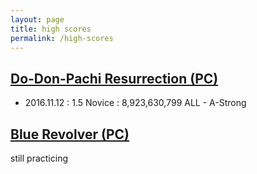 ```yaml
---
layout: page
title: high scores
permalink: /high-scores
---
```

## [Do-Don-Pachi Resurrection (PC)](http://www.caveshmups.com/dodonpachi)

- 2016.11.12 : 1.5 Novice : 8,923,630,799 ALL - A-Strong

## [Blue Revolver (PC)](http://bluerevolvergame.com/)

still practicing
